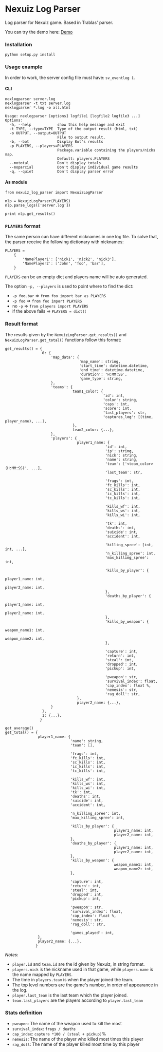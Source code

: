 Nexuiz Log Parser
=================

Log parser for Nexuiz game.
Based in Trablas' parser.

You can try the demo here: [Demo](http://nexuiz-log-parser.herokuapp.com)

### Installation

    python setup.py install

### Usage example

In order to work, the server config file must have: `sv_eventlog 1`.

#### CLI
    nexlogparser server.log
    nexlogparser -t txt server.log
    nexlogparser *.log -o all.html

    Usage: nexlogparser [options] logfile1 [logfile2 logfile3 ...]
    Options:
      -h, --help            show this help message and exit
      -t TYPE, --type=TYPE  Type of the output result (html, txt)
      -o OUTPUT, --output=OUTPUT
                            File to output result.
      -b, --bot             Display Bot's results
      -p PLAYERS, --players=PLAYERS
                            Package.variable containing the players/nicks map.
                            Default: players.PLAYERS
      --nototal             Don't display totals
      --noparcial           Don't display individual game results
      -q, --quiet           Don't display parser error


#### As module
    from nexuiz_log_parser import NexuizLogParser

    nlp = NexuizLogParser(PLAYERS)
    nlp.parse_logs(['server.log'])

    print nlp.get_results()

### `PLAYERS` format
The same person can have different nicknames in one log file. To solve that, the parser receive the following dictionary with nicknames:

    PLAYERS =
        {
            'NamePlayer1': ['nick1', 'nick2', 'nick3'],
            'NamePlayer2': ['John', 'foo', 'bar'],
        }

`PLAYERS` can be an empty dict and players name will be auto generated.

The option `-p, --players` is used to point where to find the dict:

- `-p foo.bar` => `from foo import bar as PLAYERS`
- `-p foo` => `from foo import PLAYERS`
- no `-p` => `from players import PLAYERS`
- if the above fails => `PLAYERS = dict()`


### Result format
The results given by the `NexuizLogParser.get_results()` and `NexuizLogParser.get_total()` functions follow this format:

    get_results() = {
                     0: {
                         'map_data': {
                                      'map_name': string,
                                      'start_time': datetime.datetime,
                                      'end_time': datetime.datetime,
                                      'duration': 'H:MM:SS',
                                      'game_type': string,
                         },
                         'teams': {
                                   team1_color: {
                                                 'id': int,
                                                 'color': string,
                                                 'caps': int,
                                                 'score': int,
                                                 'last_players': str,
                                                 'captures_log': [(time,  player_name), ...],
                                   },
                                   team2_color: {...},
                         },
                         'players': {
                                     player1_name: {
                                                  'id': int,
                                                  'ip': string,
                                                  'nick': string,
                                                  'name': string,
                                                  'team': ['<team_color> (H:MM:SS)', ...],
                                                  'last_team': str,

                                                  'frags': int,
                                                  'fc_kills': int,
                                                  'sc_kills': int,
                                                  'ic_kills': int,
                                                  'tc_kills': int,

                                                  'kills_wf': int,
                                                  'kills_ws': int,
                                                  'kills_wi': int,

                                                  'tk': int,
                                                  'deaths': int,
                                                  'suicide': int,
                                                  'accident': int,

                                                  'killing_spree': [int, int, ...],
                                                  'n_killing_spree': int,
                                                  'max_killing_spree': int,

                                                  'kills_by_player': {
                                                                      player1_name: int,
                                                                      player2_name: int,
                                                  },
                                                  'deaths_by_player': {
                                                                      player1_name: int,
                                                                      player2_name: int,
                                                  },
                                                  'kills_by_weapon': {
                                                                      weapon_name1: int,
                                                                      weapon_name2: int,
                                                  },

                                                  'capture': int,
                                                  'return': int,
                                                  'steal': int,
                                                  'dropped': int,
                                                  'pickup': int,

                                                  'pweapon': str,
                                                  'survival_index': float,
                                                  'cap_index': float %,
                                                  'nemesis': str,
                                                  'rag_doll': str,
                                     },
                                     player2_name: {...},
                         }
                     },
                     1: {...},
                    }

    get_average()
    get_total() = {
                   player1_name: {
                                  'name': string,
                                  'team': [],

                                  'frags': int,
                                  'fc_kills': int,
                                  'sc_kills': int,
                                  'ic_kills': int,
                                  'tc_kills': int,

                                  'kills_wf': int,
                                  'kills_ws': int,
                                  'kills_wi': int,
                                  'tk': int,
                                  'deaths': int,
                                  'suicide': int,
                                  'accident': int,

                                  'n_killing_spree': int,
                                  'max_killing_spree': int,

                                  'kills_by_player': {
                                                      player1_name: int,
                                                      player2_name: int,
                                  },
                                  'deaths_by_player': {
                                                      player1_name: int,
                                                      player2_name: int,
                                  },
                                  'kills_by_weapon': {
                                                      weapon_name1: int,
                                                      weapon_name2: int,
                                  },

                                  'capture': int,
                                  'return': int,
                                  'steal': int,
                                  'dropped': int,
                                  'pickup': int,

                                  'pweapon': str,
                                  'survival_index': float,
                                  'cap_index': float %,
                                  'nemesis': str,
                                  'rag_doll': str,

                                  'games_played': int,
                   },
                   player2_name: {...},
                  }

*Notes*:

- `player.id` and `team.id` are the id given by Nexuiz, in string format.
- `players.nick` is the nickname used in that game, while `players.name` is the name mapped by `PLAYERS`.
- The time in `players.team` is when the player joined the team.
- The top level numbers are the game's number, in order of appearance in the log.
- `player.last_team` is the last team which the player joined.
- `team.last_players` are the players according to `player.last_team`

### Stats definition

- `pweapon`: The name of the weapon used to kill the most
- `survival_index`: `frags / deaths`
- `cap_index`: `capture *100 / (steal + pickup)`%
- `nemesis`: The name of the player who killed most times this player
- `rag_doll`: The name of the player killed most time by this player

